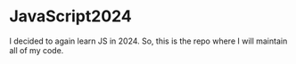 # JavaScript2024
I decided to again learn JS in 2024. So, this is the repo where I will maintain all of my code.

